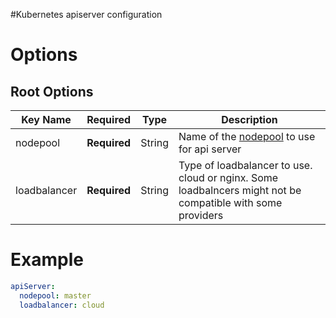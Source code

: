 #Kubernetes apiserver configuration

# Options
## Root Options
| Key Name | Required | Type | Description|
| --- | --- | --- | --- |
| nodepool | __Required__ | String | Name of the [nodepool](nodepool.md) to use for api server |
| loadbalancer | __Required__ | String | Type of loadbalancer to use. cloud or nginx. Some loadbalncers might not be compatible with some providers |

# Example
```yaml
apiServer: 
  nodepool: master
  loadbalancer: cloud 
```